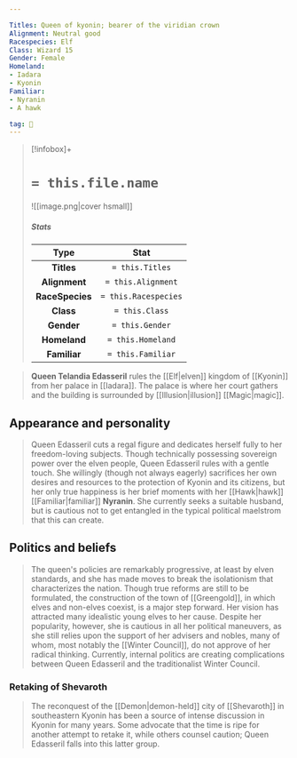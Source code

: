 ```yaml
---

Titles: Queen of kyonin; bearer of the viridian crown
Alignment: Neutral good
Racespecies: Elf
Class: Wizard 15
Gender: Female
Homeland:
- Iadara
- Kyonin
Familiar:
- Nyranin
- A hawk

tag: 👤️
---
```


> [!infobox]+
> #  `= this.file.name`
> ![[image.png|cover hsmall]]
> ##### Stats
> Type | Stat |
> :---: |:---:|
> **Titles** | `= this.Titles` |
> **Alignment** | `= this.Alignment` |
> **RaceSpecies** | `= this.Racespecies` |
> **Class** | `= this.Class` |
> **Gender** | `= this.Gender` |
> **Homeland** | `= this.Homeland` |
> **Familiar** | `= this.Familiar` |



> **Queen Telandia Edasseril** rules the [[Elf|elven]] kingdom of [[Kyonin]] from her palace in [[Iadara]]. The palace is where her court gathers and the building is surrounded by [[Illusion|illusion]] [[Magic|magic]].



## Appearance and personality

> Queen Edasseril cuts a regal figure and dedicates herself fully to her freedom-loving subjects. Though technically possessing sovereign power over the elven people, Queen Edasseril rules with a gentle touch. She willingly (though not always eagerly) sacrifices her own desires and resources to the protection of Kyonin and its citizens, but her only true happiness is her brief moments with her [[Hawk|hawk]] [[Familiar|familiar]] **Nyranin**. She currently seeks a suitable husband, but is cautious not to get entangled in the typical political maelstrom that this can create.


## Politics and beliefs

> The queen's policies are remarkably progressive, at least by elven standards, and she has made moves to break the isolationism that characterizes the nation. Though true reforms are still to be formulated, the construction of the town of [[Greengold]], in which elves and non-elves coexist, is a major step forward. Her vision has attracted many idealistic young elves to her cause. Despite her popularity, however, she is cautious in all her political maneuvers, as she still relies upon the support of her advisers and nobles, many of whom, most notably the [[Winter Council]], do not approve of her radical thinking. Currently, internal politics are creating complications between Queen Edasseril and the traditionalist Winter Council.


### Retaking of Shevaroth

> The reconquest of the [[Demon|demon-held]] city of [[Shevaroth]] in southeastern Kyonin has been a source of intense discussion in Kyonin for many years. Some advocate that the time is ripe for another attempt to retake it, while others counsel caution; Queen Edasseril falls into this latter group.







